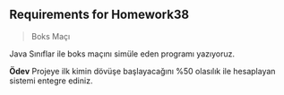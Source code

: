 ## Requirements for Homework38

> Boks Maçı

Java Sınıflar ile boks maçını simüle eden programı yazıyoruz.

**Ödev**
Projeye ilk kimin dövüşe başlayacağını %50 olasılık ile hesaplayan sistemi entegre ediniz.
